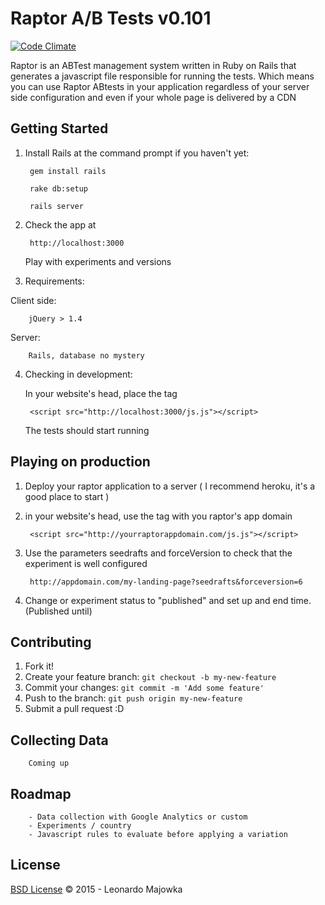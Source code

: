 # Raptor A/B Tests v0.101

[![Code Climate](https://codeclimate.com/github/lmajowka/raptor/badges/gpa.svg)](https://codeclimate.com/github/lmajowka/raptor)

Raptor is an ABTest management system written in Ruby on Rails that generates a javascript file responsible for running the tests.
Which means you can use Raptor ABtests in your application regardless of your server side configuration and even if your whole page is delivered by a CDN

## Getting Started
1. Install Rails at the command prompt if you haven't yet:

        gem install rails

        rake db:setup

        rails server

2. Check the app at

        http://localhost:3000

   Play with experiments and versions

3.  Requirements:

   Client side:

        jQuery > 1.4

   Server:

        Rails, database no mystery

4. Checking in development:

   In your website's head, place the tag

        <script src="http://localhost:3000/js.js"></script>

   The tests should start running

## Playing on production

1. Deploy your raptor application to a server ( I recommend heroku, it's a good place to start )

2. in your website's head, use the tag with you raptor's app domain

        <script src="http://yourraptorappdomain.com/js.js"></script>

3. Use the parameters  seedrafts and forceVersion to check that the experiment is well configured

        http://appdomain.com/my-landing-page?seedrafts&forceversion=6

4. Change or experiment status to "published" and set up and end time. (Published until)

## Contributing

1. Fork it!
2. Create your feature branch: `git checkout -b my-new-feature`
3. Commit your changes: `git commit -m 'Add some feature'`
4. Push to the branch: `git push origin my-new-feature`
5. Submit a pull request :D

## Collecting Data

        Coming up

## Roadmap

        - Data collection with Google Analytics or custom
        - Experiments / country
        - Javascript rules to evaluate before applying a variation

## License

[BSD License](https://github.com/lmajowka/raptor/blob/master/LICENSE) © 2015 - Leonardo Majowka